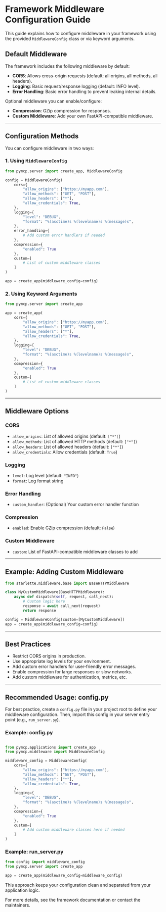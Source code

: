 # Framework Middleware Configuration Guide

This guide explains how to configure middleware in your framework using the provided `MiddlewareConfig` class or via keyword arguments.

## Default Middleware

The framework includes the following middleware by default:

- **CORS**: Allows cross-origin requests (default: all origins, all methods, all headers).
- **Logging**: Basic request/response logging (default: INFO level).
- **Error Handling**: Basic error handling to prevent leaking internal details.

Optional middleware you can enable/configure:
- **Compression**: GZip compression for responses.
- **Custom Middleware**: Add your own FastAPI-compatible middleware.

---

## Configuration Methods

You can configure middleware in two ways:

### 1. Using `MiddlewareConfig`

```python
from pymcp.server import create_app, MiddlewareConfig

config = MiddlewareConfig(
    cors={
        "allow_origins": ["https://myapp.com"],
        "allow_methods": ["GET", "POST"],
        "allow_headers": ["*"],
        "allow_credentials": True,
    },
    logging={
        "level": "DEBUG",
        "format": "%(asctime)s %(levelname)s %(message)s",
    },
    error_handling={
        # Add custom error handlers if needed
    },
    compression={
        "enabled": True
    },
    custom=[
        # List of custom middleware classes
    ]
)

app = create_app(middleware_config=config)
```

### 2. Using Keyword Arguments

```python
from pymcp.server import create_app

app = create_app(
    cors={
        "allow_origins": ["https://myapp.com"],
        "allow_methods": ["GET", "POST"],
        "allow_headers": ["*"],
        "allow_credentials": True,
    },
    logging={
        "level": "DEBUG",
        "format": "%(asctime)s %(levelname)s %(message)s",
    },
    compression={
        "enabled": True
    },
    custom=[
        # List of custom middleware classes
    ]
)
```

---

## Middleware Options

### CORS
- `allow_origins`: List of allowed origins (default: `["*"]`)
- `allow_methods`: List of allowed HTTP methods (default: `["*"]`)
- `allow_headers`: List of allowed headers (default: `["*"]`)
- `allow_credentials`: Allow credentials (default: `True`)

### Logging
- `level`: Log level (default: `"INFO"`)
- `format`: Log format string

### Error Handling
- `custom_handler`: (Optional) Your custom error handler function

### Compression
- `enabled`: Enable GZip compression (default: `False`)

### Custom Middleware
- `custom`: List of FastAPI-compatible middleware classes to add

---

## Example: Adding Custom Middleware

```python
from starlette.middleware.base import BaseHTTPMiddleware

class MyCustomMiddleware(BaseHTTPMiddleware):
    async def dispatch(self, request, call_next):
        # Custom logic here
        response = await call_next(request)
        return response

config = MiddlewareConfig(custom=[MyCustomMiddleware])
app = create_app(middleware_config=config)
```

---

## Best Practices
- Restrict CORS origins in production.
- Use appropriate log levels for your environment.
- Add custom error handlers for user-friendly error messages.
- Enable compression for large responses or slow networks.
- Add custom middleware for authentication, metrics, etc.

---

## Recommended Usage: config.py

For best practice, create a `config.py` file in your project root to define your middleware configuration. Then, import this config in your server entry point (e.g., `run_server.py`).

### Example: config.py

```python

from pymcp.applications import create_app
from pymcp.middleware import MiddlewareConfig

middleware_config = MiddlewareConfig(
    cors={
        "allow_origins": ["https://myapp.com"],
        "allow_methods": ["GET", "POST"],
        "allow_headers": ["*"],
        "allow_credentials": True,
    },
    logging={
        "level": "DEBUG",
        "format": "%(asctime)s %(levelname)s %(message)s",
    },
    compression={
        "enabled": True
    },
    custom=[
        # Add custom middleware classes here if needed
    ]
)
```

### Example: run_server.py

```python
from config import middleware_config
from pymcp.server import create_app

app = create_app(middleware_config=middleware_config)
```

This approach keeps your configuration clean and separated from your application logic.

For more details, see the framework documentation or contact the maintainers. 